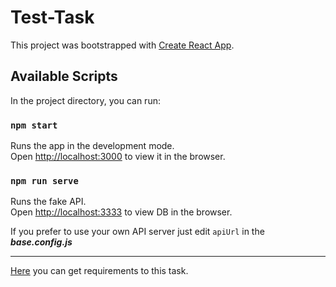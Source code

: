 # Test-Task

This project was bootstrapped with [Create React App](https://github.com/facebook/create-react-app).

## Available Scripts

In the project directory, you can run:

### `npm start`

Runs the app in the development mode.  
Open [http://localhost:3000](http://localhost:3000) to view it in the browser.

### `npm run serve`

Runs the fake API.  
Open [http://localhost:3333](http://localhost:3333) to view DB in the browser.  

If you prefer to use your own API server just edit `apiUrl` in the ***base.config.js*** 

---

[Here](https://github.com/itrevolution-perm/test-task-frontend) you can get requirements to this task. 
